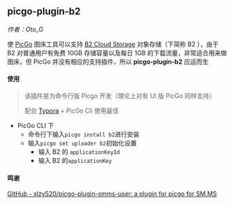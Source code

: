 ## picgo-plugin-b2

*作者：Oto_G*

使 [PicGo](https://github.com/Molunerfinn/PicGo) 图床工具可以支持 [B2 Cloud Storage](https://www.backblaze.com/b2/cloud-storage.html) 对象存储（下简称 B2 ），由于 B2 对普通用户有免费 10GB 存储容量以及每日 1GB 的下载流量，非常适合用来做图床，但 PicGo 并没有相应的支持插件，所以 **picgo-plugin-b2** 应运而生

#### 使用

> 该插件是为命令行版 Picgo 开发（理论上对有 UI 版 PicGo 同样支持）
>
> 配合 [Typora](https://github.com/typora) + PicGo Cli 使用最佳

- PicGo CLI 下
  - 命令行下输入`picgo install b2`进行安装
  - 输入`picgo set uploader b2`初始化设置
    - 输入 B2 的 `applicationKeyId`
    - 输入 B2 的`applicationKey`

#### 鸣谢

[GitHub - xlzy520/picgo-plugin-smms-user: a plugin for picgo for SM.MS](https://github.com/xlzy520/picgo-plugin-smms-user)